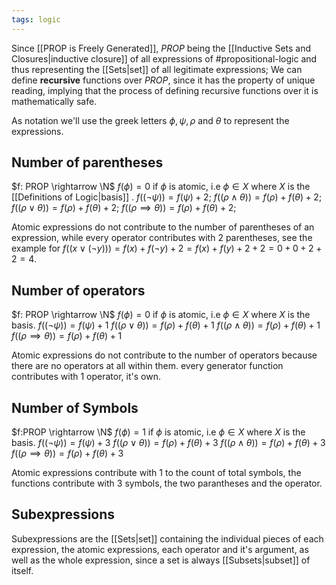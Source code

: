```yaml
---
tags: logic
---
```

Since [[PROP is Freely Generated]], $PROP$ being the [[Inductive Sets and Closures|inductive closure]] of all expressions of #propositional-logic  and thus representing the [[Sets|set]] of all legitimate expressions; We can define **recursive** functions over $PROP$, since it has the property of unique reading, implying that the process of defining recursive functions over it is mathematically safe.

As notation we'll use the greek letters $\phi,\psi, \rho$ and $\theta$ to represent the expressions.

## Number of parentheses

$f: PROP \rightarrow \N$ 
$f(\phi) = 0$ if $\phi$ is atomic, i.e $\phi \in X$ where $X$ is the [[Definitions of Logic|basis]] .
$f((\lnot \psi))= f(\psi) + 2$;
$f((\rho \land \theta))= f(\rho) + f(\theta) + 2$;
$f((\rho \lor \theta)) = f(\rho) + f(\theta) + 2$;
$f((\rho \implies \theta)) = f(\rho) + f(\theta) + 2$;

Atomic expressions do not contribute to the number of parentheses of an expression, while every operator contributes with $2$ parentheses, see the example for $f((x \lor (\lnot y))) = f(x) + f(\lnot y) + 2 = f(x) + f(y) + 2 + 2= 0+0 +2+2=4$. 

## Number of operators

$f: PROP \rightarrow \N$ 
$f(\phi) = 0$ if $\phi$ is atomic, i.e $\phi \in X$ where $X$ is the basis.
$f((\lnot \psi)) = f(\psi) + 1$
$f((\rho \lor \theta)) = f(\rho) + f(\theta) + 1$
$f((\rho \land \theta)) = f(\rho) + f(\theta) + 1$
$f((\rho \implies \theta)) = f(\rho) + f(\theta) + 1$

Atomic expressions do not contribute to the number of operators because there are no operators at all within them. every generator function contributes with $1$ operator, it's own.

## Number of Symbols

$f:PROP \rightarrow \N$ 
$f(\phi) = 1$ if $\phi$ is atomic, i.e $\phi \in X$ where $X$ is the basis.
$f((\lnot \psi)) = f(\psi) + 3$
$f((\rho \lor \theta)) = f(\rho) + f(\theta) + 3$
$f((\rho \land \theta)) = f(\rho) + f(\theta) + 3$
$f((\rho \implies \theta)) = f(\rho) + f(\theta) + 3$

Atomic expressions contribute with $1$ to the count of total symbols, the functions contribute with $3$ symbols, the two parantheses and the operator.

## Subexpressions

Subexpressions are the [[Sets|set]] containing the individual pieces of each expression, the atomic expressions, each operator and it's argument, as well as the whole expression, since a set is always [[Subsets|subset]] of itself.

